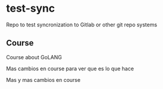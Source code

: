 # test-sync
Repo to test syncronization to Gitlab or other git repo systems

## Course

Course about GoLANG


Mas cambios en course para ver que es lo que hace

Mas y mas cambios en course




